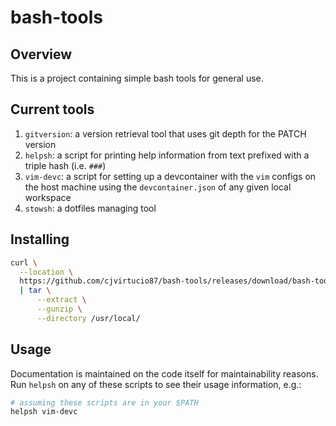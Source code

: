 # bash-tools

## Overview

This is a project containing simple bash tools for general use.

## Current tools

1. `gitversion`: a version retrieval tool that uses git depth for the PATCH version
1. `helpsh`: a script for printing help information from text prefixed with a triple hash (i.e. `###`)
1. `vim-devc`: a script for setting up a devcontainer with the `vim` configs on the host machine
    using the `devcontainer.json` of any given local workspace
1. `stowsh`: a dotfiles managing tool

## Installing

```bash
curl \
  --location \
  https://github.com/cjvirtucio87/bash-tools/releases/download/bash-tools-<MAJOR>.<MINOR>.<PATCH>/cjvirtucio87-bash-tools-<MAJOR>.<MINOR>.<PATCH>.tar.gz
  | tar \
      --extract \
      --gunzip \
      --directory /usr/local/
```

## Usage

Documentation is maintained on the code itself for maintainability reasons. Run `helpsh`
on any of these scripts to see their usage information, e.g.:

```bash
# assuming these scripts are in your $PATH
helpsh vim-devc
```

